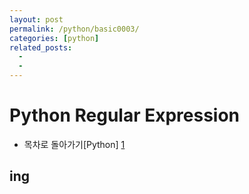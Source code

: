 ```yaml
---
layout: post
permalink: /python/basic0003/
categories: [python]
related_posts:
  -
  - 
---
```


# Python Regular Expression


- 목차로 돌아가기[Python] [1]

[1]: https://aminsc.github.io/pl/python/


## ing